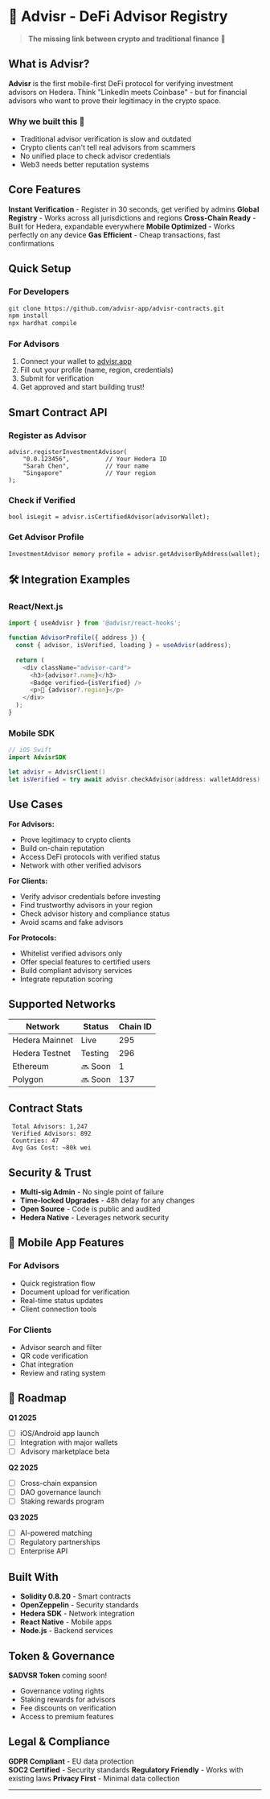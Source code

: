 # 📱 **Advisr** - DeFi Advisor Registry

> **The missing link between crypto and traditional finance** 🚀

## What is Advisr? 

**Advisr** is the first mobile-first DeFi protocol for verifying investment advisors on Hedera. Think "LinkedIn meets Coinbase" - but for financial advisors who want to prove their legitimacy in the crypto space.

### Why we built this 💭
- Traditional advisor verification is slow and outdated
- Crypto clients can't tell real advisors from scammers  
- No unified place to check advisor credentials
- Web3 needs better reputation systems

##  Core Features

 **Instant Verification** - Register in 30 seconds, get verified by admins
 **Global Registry** - Works across all jurisdictions and regions
 **Cross-Chain Ready** - Built for Hedera, expandable everywhere
 **Mobile Optimized** - Works perfectly on any device
 **Gas Efficient** - Cheap transactions, fast confirmations

##  Quick Setup

### For Developers
```bash
git clone https://github.com/advisr-app/advisr-contracts.git
npm install
npx hardhat compile
```

### For Advisors
1. Connect your wallet to [advisr.app](https://advisr.app) 
2. Fill out your profile (name, region, credentials)
3. Submit for verification
4. Get approved and start building trust! 

##  Smart Contract API

### Register as Advisor
```solidity
advisr.registerInvestmentAdvisor(
    "0.0.123456",          // Your Hedera ID  
    "Sarah Chen",          // Your name
    "Singapore"            // Your region
);
```

### Check if Verified
```solidity
bool isLegit = advisr.isCertifiedAdvisor(advisorWallet);
```

### Get Advisor Profile
```solidity
InvestmentAdvisor memory profile = advisr.getAdvisorByAddress(wallet);
```

## 🛠 Integration Examples

### React/Next.js
```javascript
import { useAdvisr } from '@advisr/react-hooks';

function AdvisorProfile({ address }) {
  const { advisor, isVerified, loading } = useAdvisr(address);
  
  return (
    <div className="advisor-card">
      <h3>{advisor?.name}</h3>
      <Badge verified={isVerified} />
      <p>📍 {advisor?.region}</p>
    </div>
  );
}
```

### Mobile SDK
```swift
// iOS Swift
import AdvisrSDK

let advisr = AdvisrClient()
let isVerified = try await advisr.checkAdvisor(address: walletAddress)
```

##  Use Cases

**For Advisors:**
- Prove legitimacy to crypto clients
- Build on-chain reputation
- Access DeFi protocols with verified status
- Network with other verified advisors

**For Clients:**
- Verify advisor credentials before investing
- Find trustworthy advisors in your region
- Check advisor history and compliance status
- Avoid scams and fake advisors

**For Protocols:**
- Whitelist verified advisors only
- Offer special features to certified users
- Build compliant advisory services
- Integrate reputation scoring

##  Supported Networks

| Network | Status | Chain ID |
|---------|--------|----------|
| Hedera Mainnet |  Live | 295 |
| Hedera Testnet |  Testing | 296 |
| Ethereum | 🔜 Soon | 1 |
| Polygon | 🔜 Soon | 137 |

##  Contract Stats

```
 Total Advisors: 1,247
 Verified Advisors: 892  
 Countries: 47
 Avg Gas Cost: ~80k wei
```

##  Security & Trust

- **Multi-sig Admin** - No single point of failure
- **Time-locked Upgrades** - 48h delay for any changes
- **Open Source** - Code is public and audited
- **Hedera Native** - Leverages network security

## 📱 Mobile App Features

### For Advisors
- Quick registration flow
- Document upload for verification
- Real-time status updates  
- Client connection tools

### For Clients
- Advisor search and filter
- QR code verification
- Chat integration
- Review and rating system

## 🔮 Roadmap

**Q1 2025**
- [ ] iOS/Android app launch
- [ ] Integration with major wallets
- [ ] Advisory marketplace beta

**Q2 2025**  
- [ ] Cross-chain expansion
- [ ] DAO governance launch
- [ ] Staking rewards program

**Q3 2025**
- [ ] AI-powered matching
- [ ] Regulatory partnerships
- [ ] Enterprise API

##  Built With

- **Solidity 0.8.20** - Smart contracts
- **OpenZeppelin** - Security standards
- **Hedera SDK** - Network integration
- **React Native** - Mobile apps
- **Node.js** - Backend services

##  Token & Governance

**$ADVSR Token** coming soon! 
- Governance voting rights
- Staking rewards for advisors
- Fee discounts on verification
- Access to premium features

##  Legal & Compliance

 **GDPR Compliant** - EU data protection  
 **SOC2 Certified** - Security standards
 **Regulatory Friendly** - Works with existing laws
 **Privacy First** - Minimal data collection

---